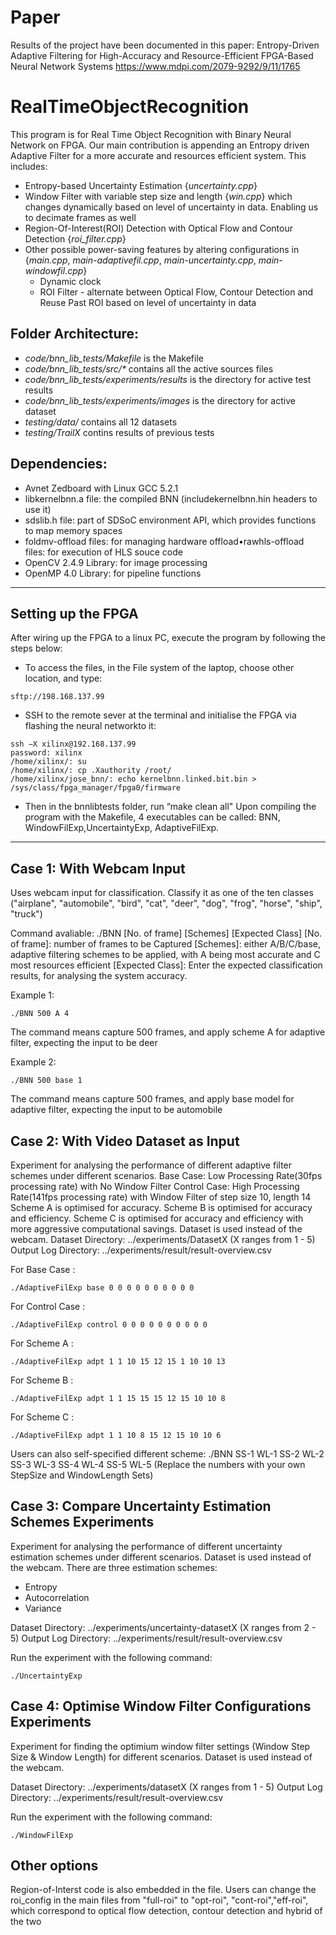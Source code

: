 # Paper
Results of the project have been documented in this paper: Entropy-Driven Adaptive Filtering for High-Accuracy and Resource-Efficient FPGA-Based Neural Network Systems https://www.mdpi.com/2079-9292/9/11/1765

# RealTimeObjectRecognition
This program is for Real Time Object Recognition with Binary Neural Network on FPGA. Our main contribution is appending an Entropy driven Adaptive Filter for a more accurate and resources efficient system. This includes:
- Entropy-based Uncertainty Estimation {*uncertainty.cpp*}
- Window Filter with variable step size and length {*win.cpp*} which changes dynamically based on level of uncertainty in data. Enabling us to decimate frames as well
- Region-Of-Interest(ROI) Detection with Optical Flow and Contour Detection {*roi_filter.cpp*}
- Other possible power-saving features by altering configurations in {*main.cpp*, *main-adaptivefil.cpp*, *main-uncertainty.cpp*, *main-windowfil.cpp*}
    * Dynamic clock
    * ROI Filter - alternate between Optical Flow, Contour Detection and Reuse Past ROI based on level of uncertainty in data


## Folder Architecture:
- *code/bnn_lib_tests/Makefile* is the Makefile
- *code/bnn_lib_tests/src/\** contains all the active sources files
- *code/bnn_lib_tests/experiments/results* is the directory for active test results
- *code/bnn_lib_tests/experiments/images* is the directory for active dataset
- *testing/data/* contains all 12 datasets
- *testing/TrailX* contins results of previous tests


## Dependencies:
- Avnet Zedboard with Linux GCC 5.2.1
- libkernelbnn.a file:  the compiled BNN (includekernelbnn.hin headers to use it)
- sdslib.h file:  part of SDSoC environment API, which provides functions to map memory spaces
- foldmv-offload files:  for managing hardware offload•rawhls-offload files:  for execution of HLS souce code
- OpenCV 2.4.9 Library:  for image processing
- OpenMP 4.0 Library:  for pipeline functions

---
## Setting up the FPGA
After wiring up the FPGA to a linux PC, execute the program by following the steps below:
- To access the files, in the File system of the laptop, choose other location, and type:
```
sftp://198.168.137.99
```

- SSH to the remote sever at the terminal and initialise the FPGA via flashing the neural networkto it:
```
ssh −X xilinx@192.168.137.99
password: xilinx
/home/xilinx/: su
/home/xilinx/: cp .Xauthority /root/
/home/xilinx/jose_bnn/: echo kernelbnn.linked.bit.bin > /sys/class/fpga_manager/fpga0/firmware
```
- Then in the bnnlibtests folder, run “make clean all"
Upon compiling the program with the Makefile, 4 executables can be called: BNN, WindowFilExp,UncertaintyExp, AdaptiveFilExp.

---
## Case 1: With Webcam Input


Uses webcam input for classification. Classify it as one of the ten classes ("airplane", "automobile", "bird", "cat", "deer", "dog", "frog", "horse", "ship", "truck")

Command avaliable:
./BNN [No. of frame] [Schemes] [Expected Class]
[No. of frame]: number of frames to be Captured
[Schemes]: either A/B/C/base, adaptive filtering schemes to be applied, with A being most accurate and C most resources efficient
[Expected Class]: Enter the expected classification results, for analysing the system accuracy.

Example 1: 
``` 
./BNN 500 A 4
```
The command means capture 500 frames, and apply scheme A for adaptive filter, expecting the input to be deer

Example 2: 
``` 
./BNN 500 base 1
```
The command means capture 500 frames, and apply base model for adaptive filter, expecting the input to be automobile


## Case 2: With Video Dataset as Input

Experiment for analysing the performance of different adaptive filter schemes under different scenarios.
Base Case: Low Processing Rate(30fps processing rate) with No Window Filter
Control Case: High Processing Rate(141fps processing rate) with Window Filter of step size 10, length 14
Scheme A is optimised for accuracy.
Scheme B is optimised for accuracy and efficiency.
Scheme C is optimised for accuracy and efficiency with more aggressive computational savings.
Dataset is used instead of the webcam.
Dataset Directory: ../experiments/DatasetX (X ranges from 1 - 5)
Output Log Directory: ../experiments/result/result-overview.csv

For Base Case :
```
./AdaptiveFilExp base 0 0 0 0 0 0 0 0 0 0
```
For Control Case :
```
./AdaptiveFilExp control 0 0 0 0 0 0 0 0 0 0 
```
For Scheme A :
```
./AdaptiveFilExp adpt 1 1 10 15 12 15 1 10 10 13 
```
For Scheme B :
```
./AdaptiveFilExp adpt 1 1 15 15 15 12 15 10 10 8
```
For Scheme C :
```
./AdaptiveFilExp adpt 1 1 10 8 15 12 15 10 10 6
```

Users can also self-specified different scheme: ./BNN SS-1 WL-1 SS-2 WL-2 SS-3 WL-3 SS-4 WL-4 SS-5 WL-5 (Replace the numbers with your own StepSize and WindowLength Sets)

## Case 3: Compare Uncertainty Estimation Schemes Experiments

Experiment for analysing the performance of different uncertainty estimation schemes under different scenarios. Dataset is used instead of the webcam. There are three estimation schemes:
- Entropy
- Autocorrelation
- Variance

Dataset Directory: ../experiments/uncertainty-datasetX (X ranges from 2 - 5)
Output Log Directory: ../experiments/result/result-overview.csv

Run the experiment with the following command:
```
./UncertaintyExp
```


## Case 4: Optimise Window Filter Configurations Experiments

Experiment for finding the optimium window filter settings (Window Step Size & Window Length) for different scenarios. Dataset is used instead of the webcam.

Dataset Directory: ../experiments/datasetX (X ranges from 1 - 5)
Output Log Directory: ../experiments/result/result-overview.csv

Run the experiment with the following command:
```
./WindowFilExp
```

## Other options
Region-of-Interst code is also embedded in the file. Users can change the roi_config in the main files from "full-roi" to "opt-roi", "cont-roi","eff-roi", which correspond to optical flow detection, contour detection and hybrid of the two
